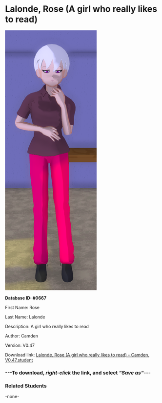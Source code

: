 # Lalonde, Rose (A girl who really likes to read)

<img src="Files/Images/Lalonde, Rose (A girl who really likes to read).png" title="Lalonde, Rose (A girl who really likes to read) - Camden, V0.47">

**Database ID: #0667**

First Name: Rose

Last Name: Lalonde

Description: A girl who really likes to read

Author: Camden

Version: V0.47

Download link: <a href="https://raw.githubusercontent.com/Arbiter1223/Daigaku-Gurashi-Custom-Students/master/Files/Studen%20Files/Lalonde%2C%20Rose%20(A%20girl%20who%20really%20likes%20to%20read)%20-%20Camden%2C%20V0.47.student">Lalonde, Rose (A girl who really likes to read) - Camden, V0.47.student</a>

### ---**To download, _right-click_ the link, and select _"Save as"_**---

### Related Students

-none-
